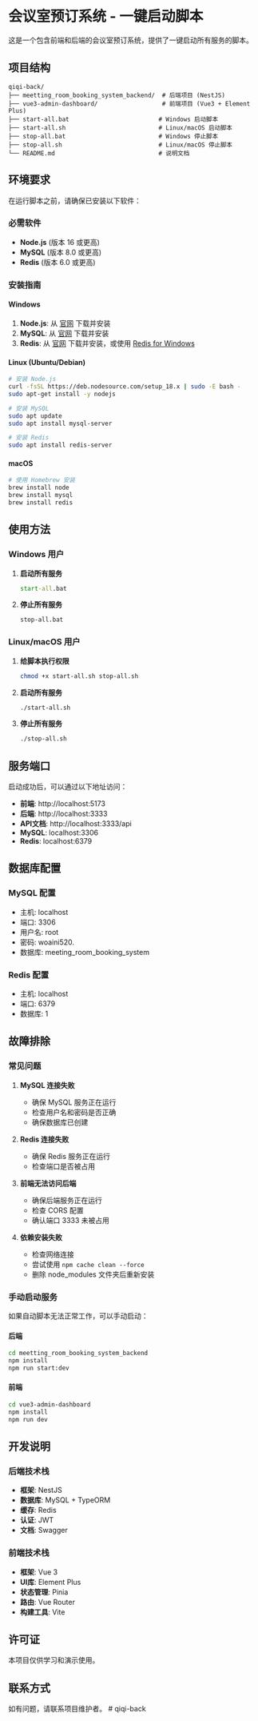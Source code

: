 # 会议室预订系统 - 一键启动脚本

这是一个包含前端和后端的会议室预订系统，提供了一键启动所有服务的脚本。

## 项目结构

```
qiqi-back/
├── meetting_room_booking_system_backend/  # 后端项目 (NestJS)
├── vue3-admin-dashboard/                  # 前端项目 (Vue3 + Element Plus)
├── start-all.bat                         # Windows 启动脚本
├── start-all.sh                          # Linux/macOS 启动脚本
├── stop-all.bat                          # Windows 停止脚本
├── stop-all.sh                           # Linux/macOS 停止脚本
└── README.md                             # 说明文档
```

## 环境要求

在运行脚本之前，请确保已安装以下软件：

### 必需软件
- **Node.js** (版本 16 或更高)
- **MySQL** (版本 8.0 或更高)
- **Redis** (版本 6.0 或更高)

### 安装指南

#### Windows
1. **Node.js**: 从 [官网](https://nodejs.org/) 下载并安装
2. **MySQL**: 从 [官网](https://dev.mysql.com/downloads/mysql/) 下载并安装
3. **Redis**: 从 [官网](https://redis.io/download) 下载并安装，或使用 [Redis for Windows](https://github.com/microsoftarchive/redis/releases)

#### Linux (Ubuntu/Debian)
```bash
# 安装 Node.js
curl -fsSL https://deb.nodesource.com/setup_18.x | sudo -E bash -
sudo apt-get install -y nodejs

# 安装 MySQL
sudo apt update
sudo apt install mysql-server

# 安装 Redis
sudo apt install redis-server
```

#### macOS
```bash
# 使用 Homebrew 安装
brew install node
brew install mysql
brew install redis
```

## 使用方法

### Windows 用户

1. **启动所有服务**
   ```cmd
   start-all.bat
   ```

2. **停止所有服务**
   ```cmd
   stop-all.bat
   ```

### Linux/macOS 用户

1. **给脚本执行权限**
   ```bash
   chmod +x start-all.sh stop-all.sh
   ```

2. **启动所有服务**
   ```bash
   ./start-all.sh
   ```

3. **停止所有服务**
   ```bash
   ./stop-all.sh
   ```

## 服务端口

启动成功后，可以通过以下地址访问：

- **前端**: http://localhost:5173
- **后端**: http://localhost:3333
- **API文档**: http://localhost:3333/api
- **MySQL**: localhost:3306
- **Redis**: localhost:6379

## 数据库配置

### MySQL 配置
- 主机: localhost
- 端口: 3306
- 用户名: root
- 密码: woaini520.
- 数据库: meeting_room_booking_system

### Redis 配置
- 主机: localhost
- 端口: 6379
- 数据库: 1

## 故障排除

### 常见问题

1. **MySQL 连接失败**
   - 确保 MySQL 服务正在运行
   - 检查用户名和密码是否正确
   - 确保数据库已创建

2. **Redis 连接失败**
   - 确保 Redis 服务正在运行
   - 检查端口是否被占用

3. **前端无法访问后端**
   - 确保后端服务正在运行
   - 检查 CORS 配置
   - 确认端口 3333 未被占用

4. **依赖安装失败**
   - 检查网络连接
   - 尝试使用 `npm cache clean --force`
   - 删除 node_modules 文件夹后重新安装

### 手动启动服务

如果自动脚本无法正常工作，可以手动启动：

#### 后端
```bash
cd meetting_room_booking_system_backend
npm install
npm run start:dev
```

#### 前端
```bash
cd vue3-admin-dashboard
npm install
npm run dev
```

## 开发说明

### 后端技术栈
- **框架**: NestJS
- **数据库**: MySQL + TypeORM
- **缓存**: Redis
- **认证**: JWT
- **文档**: Swagger

### 前端技术栈
- **框架**: Vue 3
- **UI库**: Element Plus
- **状态管理**: Pinia
- **路由**: Vue Router
- **构建工具**: Vite

## 许可证

本项目仅供学习和演示使用。

## 联系方式

如有问题，请联系项目维护者。 # qiqi-back
